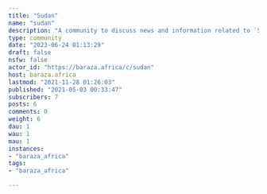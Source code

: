 ```yaml
---
title: "Sudan" 
name: "sudan"
description: "A community to discuss news and information related to `Sudan`. "
type: community
date: "2023-06-24 01:13:29"
draft: false
nsfw: false
actor_id: "https://baraza.africa/c/sudan"
host: baraza.africa
lastmod: "2021-11-28 01:26:03"
published: "2021-05-03 00:33:47"
subscribers: 7
posts: 6
comments: 0
weight: 6
dau: 1
wau: 1
mau: 1
instances:
- "baraza_africa"
tags: 
- "baraza_africa"

---
```


